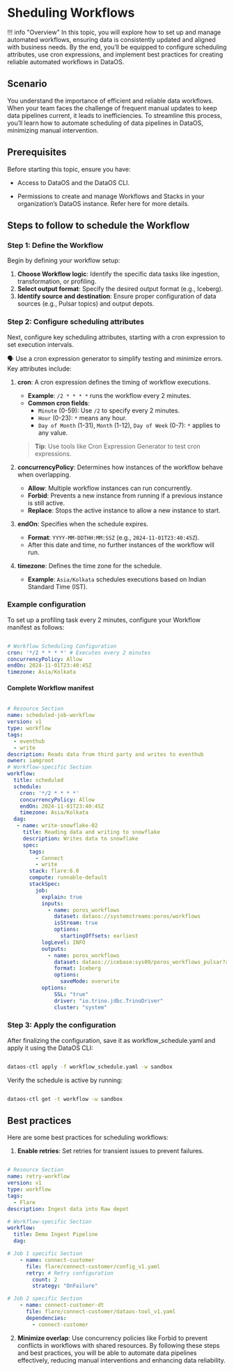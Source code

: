 # Sheduling Workflows

!!! info "Overview"
    In this topic, you will explore how to set up and manage automated workflows, ensuring data is consistently updated and aligned with business needs. By the end, you’ll be equipped to configure scheduling attributes, use cron expressions, and implement best practices for creating reliable automated workflows in DataOS.

## Scenario

You understand the importance of efficient and reliable data workflows. When your team faces the challenge of frequent manual updates to keep data pipelines current, it leads to inefficiencies. To streamline this process, you’ll learn how to automate scheduling of data pipelines in DataOS, minimizing manual intervention.

## Prerequisites
Before starting this topic, ensure you have:

- Access to DataOS and the DataOS CLI.

- Permissions to create and manage Workflows and Stacks in your organization’s DataOS instance. Refer here for more details.

## Steps to follow to schedule the Workflow

### **Step 1: Define the Workflow**

Begin by defining your workflow setup:

1. **Choose Workflow logic**: Identify the specific data tasks like ingestion, transformation, or profiling.
2. **Select output format**: Specify the desired output format (e.g., Iceberg).
3. **Identify source and destination**: Ensure proper configuration of data sources (e.g., Pulsar topics) and output depots.

### **Step 2: Configure scheduling attributes**

Next, configure key scheduling attributes, starting with a cron expression to set execution intervals.

<aside class="callout"> 🗣️ Use a cron expression generator to simplify testing and minimize errors. </aside>
Key attributes include:

1. **cron**: A cron expression defines the timing of workflow executions.
   - **Example**: `/2 * * * *` runs the workflow every 2 minutes.
   - **Common cron fields**:
     - `Minute` (0-59): Use `/2` to specify every 2 minutes.
     - `Hour` (0-23): `*` means any hour.
     - `Day of Month` (1-31), `Month` (1-12), `Day of Week` (0-7): `*` applies to any value.
     
   > **Tip**: Use tools like Cron Expression Generator to test cron expressions.

2. **concurrencyPolicy**: Determines how instances of the workflow behave when overlapping.
   - **Allow**: Multiple workflow instances can run concurrently.
   - **Forbid**: Prevents a new instance from running if a previous instance is still active.
   - **Replace**: Stops the active instance to allow a new instance to start.

3. **endOn**: Specifies when the schedule expires.
   - **Format**: `YYYY-MM-DDTHH:MM:SSZ` (e.g., `2024-11-01T23:40:45Z`).
   - After this date and time, no further instances of the workflow will run.

4. **timezone**: Defines the time zone for the schedule.
   - **Example**: `Asia/Kolkata` schedules executions based on Indian Standard Time (IST).


### **Example configuration**
To set up a profiling task every 2 minutes, configure your Workflow manifest as follows:

```yaml

# Workflow Scheduling Configuration
cron: '*/2 * * * *' # Executes every 2 minutes
concurrencyPolicy: Allow
endOn: 2024-11-01T23:40:45Z
timezone: Asia/Kolkata
```
#### **Complete Workflow manifest**

```yaml

# Resource Section
name: scheduled-job-workflow
version: v1
type: workflow
tags:
  - eventhub
  - write
description: Reads data from third party and writes to eventhub
owner: iamgroot
# Workflow-specific Section
workflow:
  title: scheduled 
  schedule: 
    cron: '*/2 * * * *' 
    concurrencyPolicy: Allow 
    endOn: 2024-11-01T23:40:45Z
    timezone: Asia/Kolkata
  dag: 
   - name: write-snowflake-02
     title: Reading data and writing to snowflake
     description: Writes data to snowflake
     spec:
       tags:
         - Connect
         - write
       stack: flare:6.0
       compute: runnable-default
       stackSpec:
         job:
           explain: true
           inputs:
             - name: poros_workflows
               dataset: dataos://systemstreams:poros/workflows
               isStream: true
               options:
                 startingOffsets: earliest
           logLevel: INFO
           outputs:
             - name: poros_workflows
               dataset: dataos://icebase:sys09/poros_workflows_pulsar?acl=rw
               format: Iceberg
               options:
                 saveMode: overwrite
           options: 
               SSL: "true"
               driver: "io.trino.jdbc.TrinoDriver"
               cluster: "system"

```
### **Step 3: Apply the configuration**
After finalizing the configuration, save it as workflow_schedule.yaml and apply it using the DataOS CLI:

```bash

dataos-ctl apply -f workflow_schedule.yaml -w sandbox
```
Verify the schedule is active by running:

```bash

dataos-ctl get -t workflow -w sandbox

```
## Best practices
Here are some best practices for scheduling workflows:

1. **Enable retries**: Set retries for transient issues to prevent failures.

```yaml

# Resource Section
name: retry-workflow
version: v1
type: workflow
tags:
  - Flare
description: Ingest data into Raw depot

# Workflow-specific Section
workflow:
  title: Demo Ingest Pipeline
  dag:

# Job 1 specific Section
    - name: connect-customer
      file: flare/connect-customer/config_v1.yaml
      retry: # Retry configuration
        count: 2
        strategy: "OnFailure"

# Job 2 specific Section
    - name: connect-customer-dt
      file: flare/connect-customer/dataos-tool_v1.yaml
      dependencies:
        - connect-customer
```
2. **Minimize overlap**: Use concurrency policies like Forbid to prevent conflicts in workflows with shared resources.
By following these steps and best practices, you will be able to automate data pipelines effectively, reducing manual interventions and enhancing data reliability.